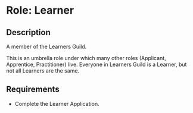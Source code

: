 # Role: Learner

## Description

A member of the Learners Guild.

This is an umbrella role under which many other roles (Applicant, Apprentice, Practitioner) live. Everyone in Learners Guild is a Learner, but not all Learners are the same.

## Requirements

- Complete the Learner Application.

